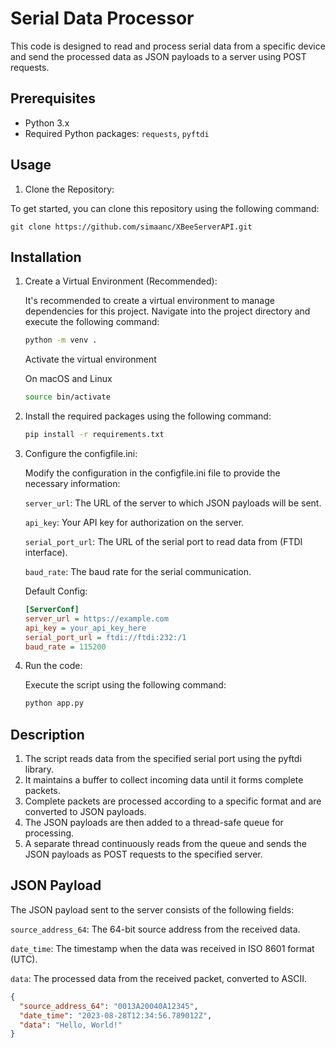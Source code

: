 # Serial Data Processor

This code is designed to read and process serial data from a specific device and send the processed data as JSON payloads to a server using POST requests.

## Prerequisites

- Python 3.x
- Required Python packages: `requests`, `pyftdi`

## Usage

1. Clone the Repository:

To get started, you can clone this repository using the following command:

    git clone https://github.com/simaanc/XBeeServerAPI.git

## Installation

1. Create a Virtual Environment (Recommended):

    It's recommended to create a virtual environment to manage dependencies for this project. Navigate into the project directory and execute the following command:

    ```bash
    python -m venv .
    ```
    Activate the virtual environment
    
    On macOS and Linux
    ```bash
    source bin/activate
    ```
2. Install the required packages using the following command:

    ```bash
    pip install -r requirements.txt
    ```
3. Configure the configfile.ini:

    Modify the configuration in the configfile.ini file to provide the necessary information:

    `server_url`: The URL of the server to which JSON payloads will be sent.
    
    `api_key`: Your API key for authorization on the server.
    
    `serial_port_url`: The URL of the serial port to read data from (FTDI interface).
    
    `baud_rate`: The baud rate for the serial communication.

    Default Config:

    ```ini
    [ServerConf]
    server_url = https://example.com
    api_key = your_api_key_here
    serial_port_url = ftdi://ftdi:232:/1
    baud_rate = 115200
    ```
4. Run the code:

    Execute the script using the following command:
    ```bash
    python app.py
    ```

## Description

1. The script reads data from the specified serial port using the pyftdi library.
2. It maintains a buffer to collect incoming data until it forms complete packets.
3. Complete packets are processed according to a specific format and are converted to JSON payloads.
4. The JSON payloads are then added to a thread-safe queue for processing.
5. A separate thread continuously reads from the queue and sends the JSON payloads as POST requests to the specified server.

## JSON Payload

The JSON payload sent to the server consists of the following fields:

`source_address_64`: The 64-bit source address from the received data.

`date_time`: The timestamp when the data was received in ISO 8601 format (UTC).

`data`: The processed data from the received packet, converted to ASCII.

```json
{
  "source_address_64": "0013A20040A12345",
  "date_time": "2023-08-28T12:34:56.789012Z",
  "data": "Hello, World!"
}
```